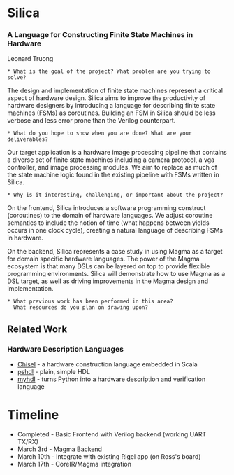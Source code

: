 Silica
======
### A Language for Constructing Finite State Machines in Hardware
Leonard Truong

```
* What is the goal of the project? What problem are you trying to solve?
```

The design and implementation of finite state machines represent a critical
aspect of hardware design.  Silica aims to improve the productivity of hardware
designers by introducing a language for describing finite state machines (FSMs)
as coroutines.  Building an FSM in Silica should be less verbose and less error
prone than the Verilog counterpart.

```
* What do you hope to show when you are done? What are your deliverables?
```
Our target application is a hardware image processing pipeline that contains a
diverse set of finite state machines including a camera protocol, a vga
controller, and image processing modules.  We aim to replace as much of the
state machine logic found in the existing pipeline with FSMs written in Silica.

```
* Why is it interesting, challenging, or important about the project?
```
On the frontend, Silica introduces a software programming construct
(coroutines) to the domain of hardware languages.  We adjust coroutine
semantics to include the notion of time (what happens between yields occurs in
one clock cycle), creating a natural language of describing FSMs in hardware.

On the backend, Silica represents a case study in using Magma as a target for
domain specific hardware languages.  The power of the Magma ecosystem is that
many DSLs can be layered on top to provide flexible programming environments.
Silica will demonstrate how to use Magma as a DSL target, as well as driving
improvements in the Magma design and implementation.


```
* What previous work has been performed in this area?
  What resources do you plan on drawing upon?
```
Related Work
------------
### Hardware Description Languages
* [Chisel](https://chisel.eecs.berkeley.edu/) - a hardware construction language embedded in Scala
* [pshdl](http://pshdl.org/) - plain, simple HDL
* [myhdl](http://www.myhdl.org/) - turns Python into a hardware description and verification language


# Timeline
* Completed  - Basic Frontend with Verilog backend (working UART TX/RX)
* March 3rd  - Magma Backend
* March 10th - Integrate with existing Rigel app (on Ross's board)
* March 17th - CoreIR/Magma integration

